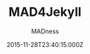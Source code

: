 ---
title: MAD4Jekyll
github: 'https://github.com/madforjekyll/madforjekyll.github.io'
demo: 'https://madforjekyll.github.io'
author: MADness
ssg:
  - Jekyll
cms:
  - No Cms
date: 2015-11-28T23:40:15.000Z
github_branch: master
description: MAD4Jekyll theme for Jekyll
stale: true
---